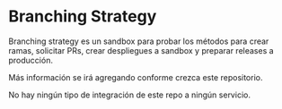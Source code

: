 Branching Strategy
==================

Branching strategy es un sandbox para probar los métodos para crear ramas,
solicitar PRs, crear despliegues a sandbox y preparar releases a producción.

Más información se irá agregando conforme crezca este repositorio.

No hay ningún tipo de integración de este repo a ningún servicio.

